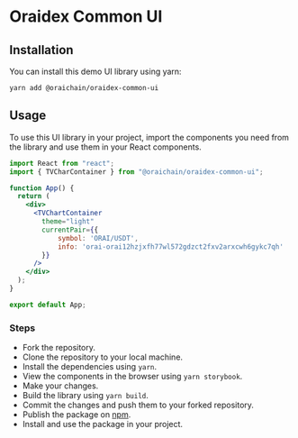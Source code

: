 # Oraidex Common UI

## Installation

You can install this demo UI library using yarn:

```
yarn add @oraichain/oraidex-common-ui
```

## Usage

To use this UI library in your project, import the components you need from the library and use them in your React components.

```jsx
import React from "react";
import { TVCharContainer } from "@oraichain/oraidex-common-ui";

function App() {
  return (
    <div>
      <TVChartContainer
        theme="light"
        currentPair={{
            symbol: 'ORAI/USDT',
            info: 'orai-orai12hzjxfh77wl572gdzct2fxv2arxcwh6gykc7qh'
        }}
      />
    </div>
  );
}

export default App;
```

### Steps

- Fork the repository.
- Clone the repository to your local machine.
- Install the dependencies using `yarn`.
- View the components in the browser using `yarn storybook`.
- Make your changes.
- Build the library using `yarn build`.
- Commit the changes and push them to your forked repository.
- Publish the package on [npm](https://www.npmjs.com/).
- Install and use the package in your project.